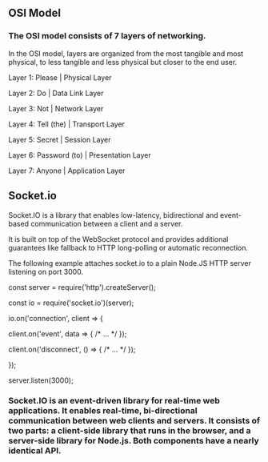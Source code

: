 ## OSI Model

### The OSI model consists of 7 layers of networking.

 In the OSI model, layers are organized from the most tangible and most physical, to less tangible and less physical but closer to the end user.
  
Layer 1:  Please | Physical Layer

Layer 2: Do | Data Link Layer

Layer 3: Not | Network Layer

Layer 4: Tell (the) | Transport 
Layer

Layer 5: Secret | Session Layer

Layer 6: Password (to) | Presentation Layer

Layer 7: Anyone | Application Layer

## Socket.io

Socket.IO is a library that enables low-latency, bidirectional and event-based communication between a client and a server.

It is built on top of the WebSocket protocol and provides additional guarantees like fallback to HTTP long-polling or automatic reconnection.

The following example attaches socket.io to a plain Node.JS HTTP server listening on port 3000.

const server = require('http').createServer();

const io = require('socket.io')(server);

io.on('connection', client => {

  client.on('event', data => { /* … */ });

  client.on('disconnect', () => { /* … */ });

});

server.listen(3000);

### Socket.IO is an event-driven library for real-time web applications. It enables real-time, bi-directional communication between web clients and servers. It consists of two parts: a client-side library that runs in the browser, and a server-side library for Node.js. Both components have a nearly identical API.
